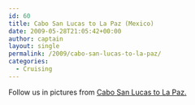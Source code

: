 ```yaml
---
id: 60
title: Cabo San Lucas to La Paz (Mexico)
date: 2009-05-28T21:05:42+00:00
author: captain
layout: single
permalink: /2009/cabo-san-lucas-to-la-paz/
categories:
  - Cruising
---
```

Follow us in pictures from
[Cabo San Lucas to La Paz.](http://plume.flupes.org/gallery/index.php?level=album&id=23)